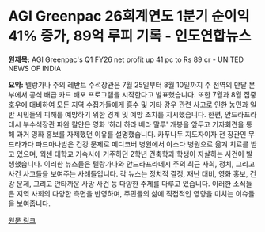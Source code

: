 # AGI Greenpac 26회계연도 1분기 순이익 41% 증가, 89억 루피 기록 - 인도연합뉴스

**원제목:** AGI Greenpac's Q1 FY26 net profit up 41 pc to Rs 89 cr - UNITED NEWS OF INDIA

**요약:** 텔랑가나 주의 레반트 수석장관은 7월 25일부터 8월 10일까지 주 전역의 만달 본부에서 공식 배급 카드 배포 프로그램을 시작한다고 발표했습니다.  또한 7월과 8월 집중 호우에 대비하여 모든 지역 수집가들에게 홍수 및 기타 강우 관련 사고로 인한 농민과 일반 시민들의 피해를 예방하기 위한 경계 및 예방 조치를 지시했습니다.  한편, 안드라프라데시 부수석장관 파완 칼얀은 영화 '하리 하라 베라 말루' 개봉을 앞두고 기자회견을 통해 과거 영화 홍보를 자제했던 이유를 설명했습니다.  카푸나두 지도자이자 전 장관인 무드라가다 파드마나밤은 건강 문제로 메디코버 병원에서 야소다 병원으로 옮겨 치료를 받고 있으며, 웍센 대학교 기숙사에 거주하던 2학년 건축학과 학생이 자살하는 사건이 발생했습니다.  이러한 뉴스들은 텔랑가나와 안드라프라데시 주의 최근 사회, 정치, 그리고 사건 사고들을 보여주는 사례들입니다.  각 뉴스는 정치적 결정, 재난 대비, 영화 홍보, 건강 문제, 그리고 안타까운 사망 사건 등 다양한 주제를 다루고 있습니다.  이러한 소식들은 지역 사회의 다양한 측면을 반영하며, 주민들의 삶에 직접적인 영향을 미치는 이슈들을 보여줍니다.

[원문 링크](https://www.uniindia.com/news/south/business-agi/3521940.html)
